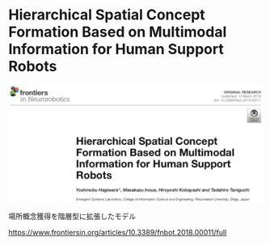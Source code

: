 # Hierarchical Spatial Concept Formation Based on Multimodal Information for Human Support Robots

![論文](https://github.com/soraKING44/survey_paper/blob/images/spatial_concept/English/Hierarchical%20Spatial%20Concept%20Formation%20Based%20on%20Multimodal%20Information%20for%20Human%20Support%20Robots.png)

場所概念獲得を階層型に拡張したモデル

https://www.frontiersin.org/articles/10.3389/fnbot.2018.00011/full
